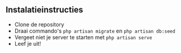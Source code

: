 ## Instalatieinstructies

 - Clone de repository
 - Draai commando's `php artisan migrate` en `php artisan db:seed`
 - Vergeet niet je server te starten met `php artisan serve`
 - Leef je uit!
